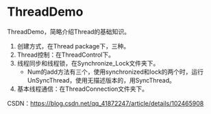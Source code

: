 # ThreadDemo
ThreadDemo，简略介绍Thread的基础知识。
1. 创建方式，在Thread package下，三种。
2. Thread控制：在ThreadControl下。
3. 线程同步和线程锁，在Synchronize_Lock文件夹下。
    - Num的add方法有三个，使用synchronized和lock的两个时，运行UnSyncThread，使用无描述版本的，用SyncThread。
4. 基本线程通信：在ThreadConnection文件夹下。

CSDN：https://blog.csdn.net/qq_41872247/article/details/102465908
